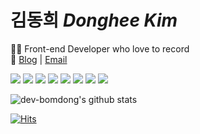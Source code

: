 
# 김동희 <i>Donghee Kim</i> 
🧑‍💻 Front-end Developer who love to record <br />
📓 [Blog](https://dev-bomdong.tistory.com/)  |  [Email](mailto:dongdh02076@gmailc.om) 

<p>
<img src="https://img.shields.io/badge/React-60DCFA?style=flat-square&logo=React&logoColor=white"/>
<img src="https://img.shields.io/badge/Typescript-235A97?style=flat-square&logo=Typescript&logoColor=white"/>
<img src="https://img.shields.io/badge/JavaScript-F7DF1E?style=flat-square&logo=JavaScript&logoColor=white"/>
  <img src="https://img.shields.io/badge/MobX-DD5C16?style=flat-square&logo=MobX&logoColor=white"/>
<img src="https://img.shields.io/badge/Sass-CC6699?style=flat-square&logo=Sass&logoColor=white"/>
<img src="https://img.shields.io/badge/styled--components-DB7093?style=flat-square&logo=styled-components&logoColor=white"/>
<img src="https://img.shields.io/badge/Git-black?style=flat-square&logo=Git&logoColor=white"/> 
<img src="https://img.shields.io/badge/AWS-F79A19?style=flat-square&logo=Amazon AWS&logoColor=white"/> 
</p>

![dev-bomdong's github stats](https://github-readme-stats.vercel.app/api?username=dev-bomdong&show_icons=true)

[![Hits](https://hits.seeyoufarm.com/api/count/incr/badge.svg?url=https%3A%2F%2Fgithub.com%2Fdev-bomdong&count_bg=%23C6E8FF&title_bg=%23D0D0D0&icon=&icon_color=%23FFFFFF&title=hits&edge_flat=false)](https://github.com/dev-bomdong)








